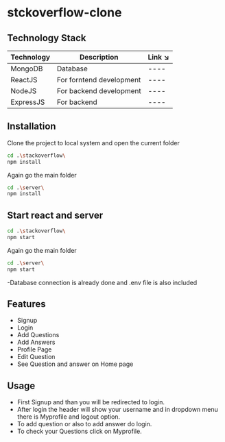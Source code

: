 # stckoverflow-clone

## Technology Stack


| Technology | Description                               | Link ↘️ |
|------------|-------------------------------------------|--------|
| MongoDB    | Database                                  | ----   |
| ReactJS    | For forntend development                  | ----   |
| NodeJS     | For backend development                   | ----   |
| ExpressJS  | For backend                               | ----   |

## Installation

Clone the project to local system and open the current folder

```bash
cd .\stackoverflow\
npm install
```
Again go the main folder 
```bash
cd .\server\
npm install
```

## Start react and server 


```bash
cd .\stackoverflow\
npm start
```

Again go the main folder 
```bash
cd .\server\
npm start
```

-Database connection is already done and .env file is also included 

## Features

- Signup
- Login
- Add Questions
- Add Answers
- Profile Page
- Edit Question
- See Question and answer on Home page

## Usage

- First Signup and than you will be redirected to login.
- After login the header will show your username and in dropdown menu there is Myprofile and logout option.
- To add question or also to add answer do login.
- To check your Questions click on Myprofile.

